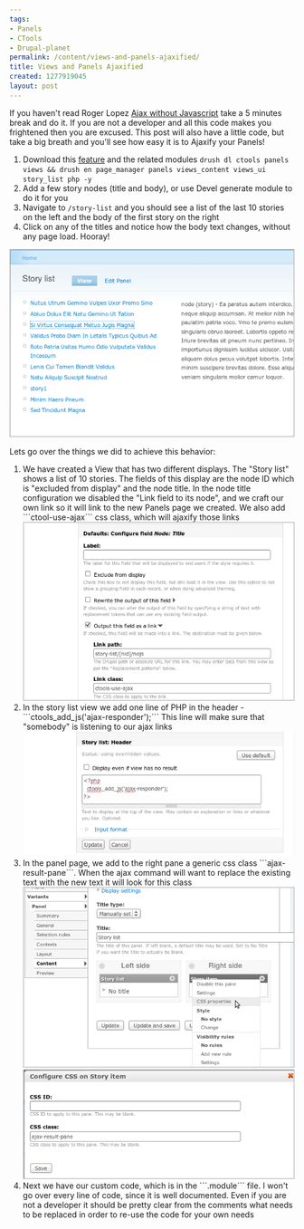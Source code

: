 ```yaml
---
tags:
- Panels
- CTools
- Drupal-planet
permalink: /content/views-and-panels-ajaxified/
title: Views and Panels Ajaxified
created: 1277919045
layout: post
---
```

If you haven't read Roger Lopez <a href="http://zroger.com/node/30">Ajax without Javascript</a> take a 5 minutes break and do it. If you are not a developer and all this code makes you frightened then you are excused. This post will also have a little code, but take a big breath and you'll see how easy it is to Ajaxify your Panels!

<ol>
<li>Download this <a href="/assets/images/legacy/story_list_0.zip">feature</a> and the related modules <code>drush dl ctools panels views && drush en page_manager panels views_content views_ui story_list php -y</code></li>
<li>Add a few story nodes (title and body), or use Devel generate module to do it for you</li>
<li>Navigate to <code>/story-list</code> and you should see a list of the last 10 stories on the left and the body of the first story on the right</li>
<li>Click on any of the titles and notice how the body text changes, without any page load. Hooray!</li>
</ol>

<img src="/assets/images/legacy/snap1.png"/>

Lets go over the things we did to achieve this behavior:
<ol>
<li>We have created a View that has two different displays. The "Story list" shows a list of 10 stories. The fields of this display are the node ID which is "excluded from display" and the node title. In the node title configuration we disabled the "Link field to its node", and we craft our own link so it will link to the new Panels page we created. We also add ```ctool-use-ajax``` css class, which will ajaxify those links

<img src="/assets/images/legacy/snap2.png"/>

</li>
<li>In the story list view we add one line of PHP in the header - ```ctools_add_js('ajax-responder');``` This line will make sure that "somebody" is listening to our ajax links

<img src="/assets/images/legacy/snap3_0.png"/>

</li>
<li>In the panel page, we add to the right pane a generic css class ```ajax-result-pane```. When the ajax command will want to replace the existing text with the new text it will look for this class

<img src="/assets/images/legacy/snap5.png"/>

<img src="/assets/images/legacy/snap6.png"/>

</li>
<li>Next we have our custom code, which is in the ```.module``` file. I won't go over every line of code, since it is well documented. Even if you are not a developer it should be pretty clear from the comments what needs to be replaced in order to re-use the code for your own needs</li>
</ol>
